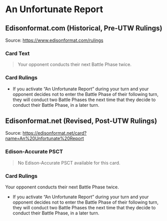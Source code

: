 # An Unfortunate Report

## Edisonformat.com (Historical, Pre-UTW Rulings)

Source: https://www.edisonformat.com/rulings

### Card Text

> Your opponent conducts their next Battle Phase twice.

### Card Rulings

*   If you activate “An Unfortunate Report” during your turn and your opponent decides not to enter the Battle Phase of their following turn, they will conduct two Battle Phases the next time that they decide to conduct their Battle Phase, in a later turn.

## Edisonformat.net (Revised, Post-UTW Rulings)

Source: https://edisonformat.net/card?name=An%20Unfortunate%20Report

### Edison-Accurate PSCT

> No Edison-Accurate PSCT available for this card.

### Card Rulings

Your opponent conducts their next Battle Phase twice.
*   If you activate “An Unfortunate Report” during your turn and your opponent decides not to enter the Battle Phase of their following turn, they will conduct two Battle Phases the next time that they decide to conduct their Battle Phase, in a later turn.
            